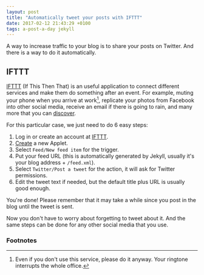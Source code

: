 ```yaml
---
layout: post
title: "Automatically tweet your posts with IFTTT"
date: 2017-02-12 21:43:29 +0100
tags: a-post-a-day jekyll
---
```


A way to increase traffic to your blog is to share your posts on Twitter. And there is a way to do it automatically.

## IFTTT

[IFTTT](https://ifttt.com) (If This Then That) is an useful application to connect different services and make them do something after an event. For example, muting your phone when you arrive at work[^1], replicate your photos from Facebook into other social media, receive an email if there is going to rain, and many more that you can [discover](https://ifttt.com/discover).

For this particular case, we just need to do 6 easy steps:

1. Log in or create an account at [IFTTT](https://ifttt.com).
2. [Create](https://ifttt.com/create) a new Applet.
3. Select `Feed/New feed item` for the trigger.
4. Put your feed URL (this is automatically generated by Jekyll, usually it's your blog address + `/feed.xml`).
5. Select `Twitter/Post a tweet` for the action, it will ask for Twitter permissions.
6. Edit the tweet text if needed, but the default title plus URL is usually good enough.

You're done! Please remember that it may take a while since you post in the blog until the tweet is sent.

Now you don't have to worry about forgetting to tweet about it. And the same steps can be done for any other social media that you use.

### Footnotes

[^1]: Even if you don't use this service, please do it anyway. Your ringtone interrupts the whole office.
